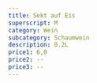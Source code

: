 ```yaml
---
title: Sekt auf Eis
superscript: M
category: Wein
subcategory: Schaumwein
description: 0.2L
price1: 6,0
price2: --
price3: --
---
```

